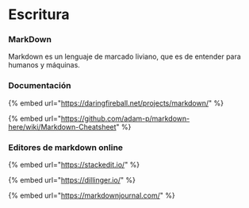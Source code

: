 # Escritura



### MarkDown

Markdown es un lenguaje de marcado liviano, que es de entender para humanos y máquinas.

### Documentación

{% embed url="https://daringfireball.net/projects/markdown/" %}

{% embed url="https://github.com/adam-p/markdown-here/wiki/Markdown-Cheatsheet" %}



### Editores de markdown online

{% embed url="https://stackedit.io/" %}

{% embed url="https://dillinger.io/" %}

{% embed url="https://markdownjournal.com/" %}

